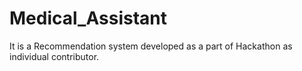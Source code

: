 # Medical_Assistant
It is a Recommendation system developed as a part of Hackathon as individual contributor.

